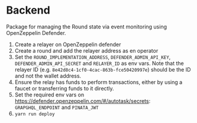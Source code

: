 # Backend

Package for managing the Round state via event monitoring using OpenZeppelin Defender.

1. Create a relayer on OpenZeppelin defender
2. Create a round and add the relayer address as en operator
3. Set the `ROUND_IMPLEMENTATION_ADDRESS`, `DEFENDER_ADMIN_API_KEY`, `DEFENDER_ADMIN_API_SECRET` and `RELAYER_ID` as env
   vars. Note that the relayer ID (e.g. `8e42d8c4-1cf0-4cac-863b-fce50420997e`) should be the ID and not the wallet
   address.
4. Ensure the relay has funds to perform transactions, either by using a faucet or transferring funds to it directly.
5. Set the required env vars
   on https://defender.openzeppelin.com/#/autotask/secrets: `GRAPGHQL_ENDPOINT`
   and `PINATA_JWT`
6. `yarn run deploy`